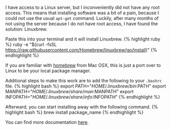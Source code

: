 I have access to a Linux server, but I inconveniently did not have any root
access. This means that installing software was a bit of a pain, because I could
not use the usual `apt-get` command. Luckily, after many months of not using the
server because I do not have root access, I have found the solution: Linuxbrew.

Paste this into your terminal and it will install Linuxbrew.
{% highlight ruby %}
ruby -e "$(curl -fsSL https://raw.githubusercontent.com/Homebrew/linuxbrew/go/install)"
{% endhighlight %}

If you are familiar with [homebrew](http://brew.sh/) from Mac OSX, this is just
a port over to Linux to be your local package manager. 

Additional steps to make this work are to add the following to your `.bashrc`
file.
{% highlight bash %}
export PATH="$HOME/.linuxbrew/bin:$PATH"
export MANPATH="$HOME/.linuxbrew/share/man:$MANPATH"
export INFOPATH="$HOME/.linuxbrew/share/info:$INFOPATH"
{% endhighlight %}

Afterward, you can start installing away with the following command.
{% highlight bash %}
brew install package_name
{% endhighlight %}

You can find more documentation [here](http://brew.sh/linuxbrew/).
